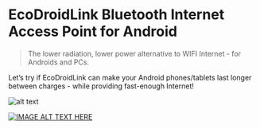 EcoDroidLink Bluetooth Internet Access Point for Android
=============================================================

>The lower radiation, lower power alternative to WIFI Internet - for Androids and PCs.

Let’s try if EcoDroidLink can make your Android phones/tablets last longer between charges - while providing fast-enough Internet!

![alt text](http://www.clearevo.com/ecodroidlink/ecodroidlink_bluetooth_internet_access_point_working.jpg "Logo Title")

[![IMAGE ALT TEXT HERE](http://img.youtube.com/vi/bgFnhCDnKas/0.jpg)](https://www.youtube.com/watch?v=bgFnhCDnKas)




